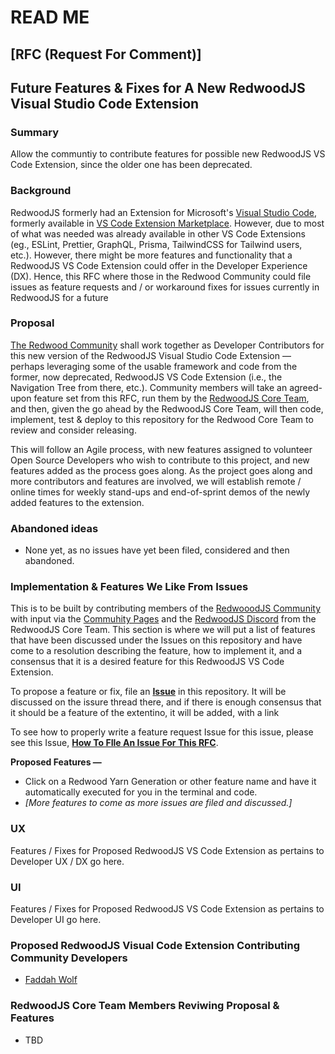 # READ ME

## [RFC (Request For Comment)]

## Future Features &amp; Fixes for A New RedwoodJS Visual Studio Code Extension

### Summary

Allow the communtiy to contribute features for possible new RedwoodJS VS Code Extension, since the older one has been deprecated.

### Background

RedwoodJS formerly had an Extension for Microsoft's [Visual Studio Code](https://code.visualstudio.com/), formerly available in [VS Code Extension Marketplace](https://marketplace.visualstudio.com/VSCode). However, due to most of what was needed was already available in other VS Code Extensions (eg., ESLint, Prettier, GraphQL, Prisma, TailwindCSS for Tailwind users, etc.). However, there might be more features and functionality that a RedwoodJS VS Code Extension could offer in the Developer Experience (DX). Hence, this RFC where those in the Redwood Community could file issues as feature requests and / or workaround fixes for issues currently in RedwoodJS for a future

### Proposal

[The Redwood Community](https://community.redwoodjs.com/t/welcome-to-the-redwoodjs-community/) shall work together as Developer Contributors for this new version of the RedwoodJS Visual Studio Code Extension — perhaps leveraging some of the usable framework and code from the former, now deprecated, RedwoodJS VS Code Extension (i.e., the Navigation Tree from there, etc.). Community members will take an agreed-upon feature set from this RFC, run them by the [RedwoodJS Core Team](https://github.com/redwoodjs/redwood/blob/main/README.md#core-team-lead-maintainers-and-community-leads), and then, given the go ahead by the RedwoodJS Core Team, will then code, implement, test &amp; deploy to this repository for the Redwood Core Team to review and consider releasing.

This will follow an Agile process, with new features assigned to volunteer Open Source Developers who wish to contribute to this project, and new features added as the process goes along. As the project goes along and more contributors and features are involved, we will establish remote / online times for weekly stand-ups and end-of-sprint demos of the newly added features to the extension.

### Abandoned ideas

- None yet, as no issues have yet been filed, considered and then abandoned.

### Implementation &amp; Features We Like From Issues

This is to be built by contributing members of the [RedwooodJS Community](https://community.redwoodjs.com/t/welcome-to-the-redwoodjs-community/) with input via the [Commuhity Pages](https://community.redwoodjs.com/t/welcome-to-the-redwoodjs-community/) and the [RedwoodJS Discord](https://discord.gg/PMACdytf) from the RedwoodJS Core Team. This section is where we will put a list of features that have been discussed under the Issues on this repository and have come to a resolution describing the feature, how to implement it, and a consensus that it is a desired feature for this RedwoodJS VS Code Extension.

To propose a feature or fix, file an **[Issue](https://github.com/faddah/redwoodjs-vscode-future-extension-RFC/issues)** in this repository. It will be discussed on the issure thread there, and if there is enough consensus that it should be a feature of the extentino, it will be added, with a link

To see how to properly write a feature request Issue for this issue, please see this Issue, **[How To FIle An Issue For This RFC](https://github.com/faddah/redwoodjs-vscode-future-extension-RFC/issues/1)**.

**Proposed Features —**

- Click on a Redwood Yarn Generation or other feature name and have it automatically executed for you in the terminal and code.
- _[More features to come as more issues are filed and discussed.]_

### UX

Features / Fixes for Proposed RedwoodJS VS Code Extension as pertains to Developer UX / DX go here.

### UI

Features / Fixes for Proposed RedwoodJS VS Code Extension as pertains to Developer UI go here.

### Proposed RedwoodJS Visual Code Extension Contributing Community Developers

- [Faddah Wolf](https://github.com/faddah)

### RedwoodJS Core Team Members Reviwing Proposal &amp; Features

- TBD
